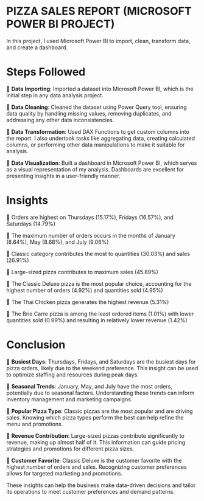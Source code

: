 # PIZZA SALES REPORT (MICROSOFT POWER BI PROJECT) 

In this project, I used Microsoft Power BI to import, clean, transform data, and create a dashboard.

# Steps Followed

🔸 **Data Importing**: Imported a dataset into Microsoft Power BI, which is the initial step in any data analysis project. 

🔸 **Data Cleaning**: Cleaned the dataset using Power Query tool, ensuring data quality by handling missing values, removing duplicates, and addressing any other data inconsistencies.

🔸 **Data Transformation**: Used DAX Functions to get custom columns into the report. I also undertook tasks like aggregating data, creating calculated columns, or performing other data manipulations to make it suitable for analysis.

🔸 **Data Visualization**: Built a dashboard in Microsoft Power BI, which serves as a visual representation of my analysis. Dashboards are excellent for presenting insights in a user-friendly manner.

# Insights

🔹 Orders are highest on Thursdays (15.17%), Fridays (16.57%), and Saturdays (14.79%)

🔹 The maximum number of orders occurs in the months of January (8.64%), May (8.68%), and July (9.06%)

🔹 Classic category contributes the most to quantities (30.03%) and sales (26.91%)

🔹 Large-sized pizza contributes to maximum sales (45.89%)

🔹 The Classic Deluxe pizza is the most popular choice, accounting for the highest number of orders (4.92%) and quantities sold (4.95%)

🔹 The Thai Chicken pizza generates the highest revenue (5.31%)

🔹 The Brie Carre pizza is among the least ordered items (1.01%) with lower quantities sold (0.99%) and resulting in relatively lower revenue (1.42%)

# Conclusion

🔎 **Busiest Days**: Thursdays, Fridays, and Saturdays are the busiest days for pizza orders, likely due to the weekend preference. This insight can be used to optimize staffing and resources during peak days.

🔎 **Seasonal Trends**: January, May, and July have the most orders, potentially due to seasonal factors. Understanding these trends can inform inventory management and marketing campaigns.

🔎 **Popular Pizza Type**: Classic pizzas are the most popular and are driving sales. Knowing which pizza types perform the best can help refine the menu and promotions.

🔎 **Revenue Contribution**: Large-sized pizzas contribute significantly to revenue, making up almost half of it. This information can guide pricing strategies and promotions for different pizza sizes.

🔎 **Customer Favorite**: Classic Deluxe is the customer favorite with the highest number of orders and sales. Recognizing customer preferences allows for targeted marketing and promotions.

These insights can help the business make data-driven decisions and tailor its operations to meet customer preferences and demand patterns.
